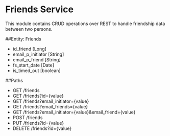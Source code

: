 # Friends Service

<p>This module contains CRUD operations over REST to handle friendship data between two persons.</p>

##Entity: Friends
* id_friend [Long]
* email_p_initiator [String]
* email_p_friend [String]
* fs_start_date [Date]
* is_timed_out [boolean]


##Paths
* GET /friends
* GET /friends?id={value}
* GET /friends?email_initiator={value}
* GET /friends?email_friends={value}
* GET /friends?email_initiator={value}&email_friend={value} 
* POST /friends
* PUT /friends?id={value}
* DELETE /friends?id={value}